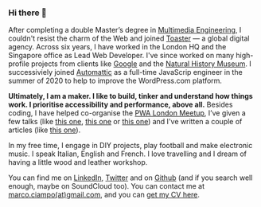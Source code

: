 ### Hi there 👋

After completing a double Master’s degree in [Multimedia Engineering](https://didattica.polito.it/laurea_magistrale/ingegneria_cinema/en/presentation), I couldn't resist the charm of the Web and joined [Toaster](http://toaster.co/) — a global digital agency. Across six years, I have worked in the London HQ and the Singapore office as Lead Web Developer. I've since worked on many high-profile projects from clients like [Google](https://about.google/) and the [Natural History Museum](https://www.nhm.ac.uk/). I successiviely joined [Automattic](https://automattic.com/) as a full-time JavaScrip engineer in the summer of 2020 to help to improve the WordPress.com platform.

**Ultimately, I am a maker. I like to build, tinker and understand how things work. I prioritise accessibility and performance, above all.** Besides coding, I have helped co-organise the [PWA London Meetup](https://www.meetup.com/PWALondon/), I’ve given a few talks (like [this one](https://docs.google.com/presentation/d/1dh-DJtRtZ38vkoPoaKMUiUFtCmqWHP_xxzF6y0Xcpfo/edit?usp=sharing), [this one](https://docs.google.com/presentation/d/1Ps_NAbf07dOcjv_emIMpE5B9hqEIRtwvCAfMcUS_I_Y/edit?usp=sharing) or [this one](https://docs.google.com/presentation/d/1NkDA8dLu9nttky9tei_xFYLGMWYBwAOv8O7caeCxB_c/edit?usp=sharing)) and I've written a couple of articles (like [this one](https://toaster.co/thoughts/getting-started-with-service-workers)).

In my free time, I engage in DIY projects, play football and make electronic music. I speak Italian, English and French. I love travelling and I dream of having a little wood and leather workshop.

You can find me on [LinkedIn](https://www.linkedin.com/in/marcociampini/), [Twitter](https://twitter.com/marco_ciampini) and on [Github](https://github.com/ciampo) (and if you search well enough, maybe on SoundCloud too). You can contact me at [marco.ciampo(at)gmail.com](mailto:marco.ciampo@gmail.com), and you can [get my CV here](https://assets.ctfassets.net/d8vs9e7rsv1n/YvRLjy09N1bebHthOd89z/04db854f407b585908ef5046af01f774/MarcoCiampini-CV.pdf).

<!--
**ciampo/ciampo** is a ✨ _special_ ✨ repository because its `README.md` (this file) appears on your GitHub profile.

Here are some ideas to get you started:

- 🔭 I’m currently working on ...
- 🌱 I’m currently learning ...
- 👯 I’m looking to collaborate on ...
- 🤔 I’m looking for help with ...
- 💬 Ask me about ...
- 📫 How to reach me: ...
- 😄 Pronouns: ...
- ⚡ Fun fact: ...
-->
